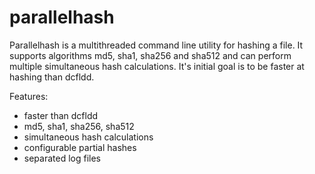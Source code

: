 # parallelhash

Parallelhash is a multithreaded command line utility for hashing a file.
It supports algorithms md5, sha1, sha256 and sha512 and can perform multiple simultaneous hash calculations.
It's initial goal is to be faster at hashing than dcfldd.

Features:
* faster than dcfldd
* md5, sha1, sha256, sha512
* simultaneous hash calculations
* configurable partial hashes
* separated log files
